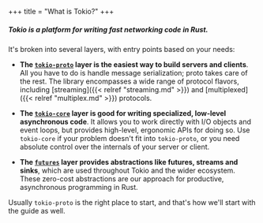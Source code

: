 +++
title = "What is Tokio?"
+++

##### Tokio is a platform for writing fast networking code in Rust.

It's broken into several layers, with entry points based on your needs:

* **The [`tokio-proto`] layer is the easiest way to build servers and
  clients**. All you have to do is handle message serialization; proto takes
  care of the rest.  The library encompasses a wide range of protocol flavors,
  including [streaming]({{< relref "streaming.md" >}}) and
  [multiplexed]({{< relref "multiplex.md" >}}) protocols.

* **The [`tokio-core`] layer is good for writing specialized, low-level
  asynchronous code**. It allows you to work directly with I/O objects and event
  loops, but provides high-level, ergonomic APIs for doing so. Use `tokio-core`
  if your problem doesn't fit into `tokio-proto`, or you need absolute control
  over the internals of your server or client.

* **The [`futures`] layer provides abstractions like futures, streams and
  sinks**, which are used throughout Tokio and the wider ecosystem. These
  zero-cost abstractions are our approach for productive, asynchronous
  programming in Rust.

Usually `tokio-proto` is the right place to start, and that's how we'll start
with the guide as well.

[`tokio-proto`]: https://docs.rs/tokio-proto
[`tokio-core`]: https://docs.rs/tokio-core
[`futures`]: https://docs.rs/futures/0.1
